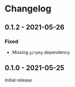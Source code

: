 # Changelog

## 0.1.2 - 2021-05-26

### Fixed

* Missing `gitpkg` dependency

## 0.1.0 - 2021-05-25

Initial release
